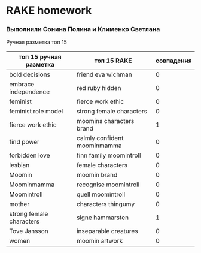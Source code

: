 # RAKE homework
### Выполнили Сонина Полина и Клименко Светлана

Ручная разметка топ 15

топ 15 ручная разметка | топ 15 RAKE | совпадения
---------------------- | ----------- | ----------
bold decisions | friend eva wichman | 0
embrace independence | red ruby hidden | 0
feminist | fierce work ethic | 0
feminist role model | strong female characters | 0
fierce work ethic | moomins characters brand | 1
find power | calmly confident moominmamma | 0
forbidden love | finn family moomintroll | 0
lesbian | female characters | 0
Moomin | moomin brand | 0
Moominmamma | recognise moomintroll | 0
Moomintroll | quell moomintroll | 0
mother | characters thingumy | 0
strong female characters | signe hammarsten | 1
Tove Jansson | inseparable creatures | 0
women | moomin artwork | 0

